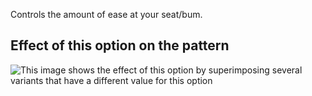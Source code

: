 Controls the amount of ease at your seat/bum.

## Effect of this option on the pattern

![This image shows the effect of this option by superimposing several variants that have a different value for this option](charlie\_seatease\_sample.svg "Effect of this option on the pattern")
